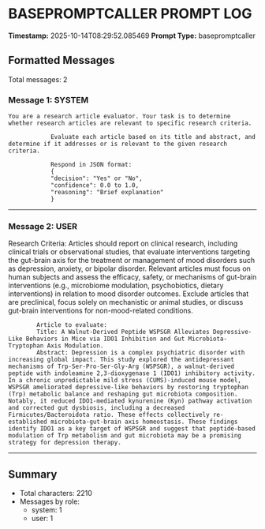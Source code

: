 # BASEPROMPTCALLER PROMPT LOG
**Timestamp:** 2025-10-14T08:29:52.085469
**Prompt Type:** basepromptcaller

## Formatted Messages
Total messages: 2

### Message 1: SYSTEM

```
You are a research article evaluator. Your task is to determine whether research articles are relevant to specific research criteria.

            Evaluate each article based on its title and abstract, and determine if it addresses or is relevant to the given research criteria.

            Respond in JSON format:
            {
            "decision": "Yes" or "No",
            "confidence": 0.0 to 1.0,
            "reasoning": "Brief explanation"
            }
```

---

### Message 2: USER

Research Criteria: Articles should report on clinical research, including clinical trials or observational studies, that evaluate interventions targeting the gut-brain axis for the treatment or management of mood disorders such as depression, anxiety, or bipolar disorder. Relevant articles must focus on human subjects and assess the efficacy, safety, or mechanisms of gut-brain interventions (e.g., microbiome modulation, psychobiotics, dietary interventions) in relation to mood disorder outcomes. Exclude articles that are preclinical, focus solely on mechanistic or animal studies, or discuss gut-brain interventions for non-mood-related conditions.

            Article to evaluate:
            Title: A Walnut-Derived Peptide WSPSGR Alleviates Depressive-Like Behaviors in Mice via IDO1 Inhibition and Gut Microbiota-Tryptophan Axis Modulation.
            Abstract: Depression is a complex psychiatric disorder with increasing global impact. This study explored the antidepressant mechanisms of Trp-Ser-Pro-Ser-Gly-Arg (WSPSGR), a walnut-derived peptide with indoleamine 2,3-dioxygenase 1 (IDO1) inhibitory activity. In a chronic unpredictable mild stress (CUMS)-induced mouse model, WSPSGR ameliorated depressive-like behaviors by restoring tryptophan (Trp) metabolic balance and reshaping gut microbiota composition. Notably, it reduced IDO1-mediated kynurenine (Kyn) pathway activation and corrected gut dysbiosis, including a decreased Firmicutes/Bacteroidota ratio. These effects collectively re-established microbiota-gut-brain axis homeostasis. These findings identify IDO1 as a key target of WSPSGR and suggest that peptide-based modulation of Trp metabolism and gut microbiota may be a promising strategy for depression therapy.

---

## Summary
- Total characters: 2210
- Messages by role:
  - system: 1
  - user: 1
